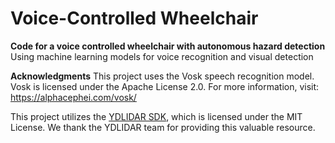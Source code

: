 # Voice-Controlled Wheelchair


**Code for a voice controlled wheelchair with autonomous hazard detection**
Using machine learning models for voice recognition and visual detection


**Acknowledgments**
This project uses the Vosk speech recognition model.
Vosk is licensed under the Apache License 2.0.
For more information, visit: https://alphacephei.com/vosk/

This project utilizes the [YDLIDAR SDK](https://github.com/YDLIDAR/YDLidar-SDK), which is licensed under the MIT License. We thank the YDLIDAR team for providing this valuable resource.
